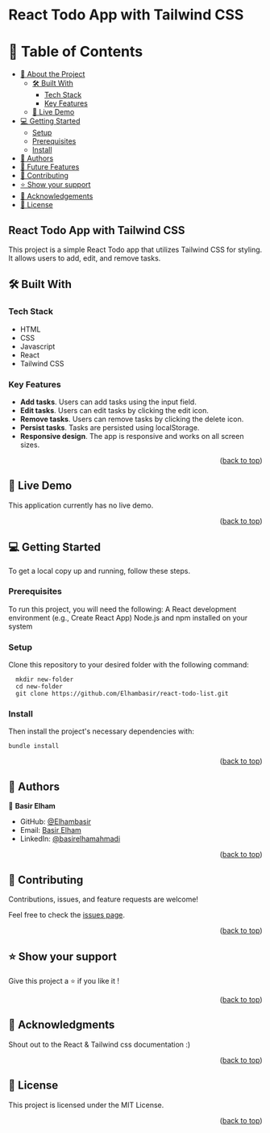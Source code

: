 
# React Todo App with Tailwind CSS

<a name="readme-top"></a>

# 📗 Table of Contents

- [📖 About the Project](#about-project)
  - [🛠 Built With](#built-with)
    - [Tech Stack](#tech-stack)
    - [Key Features](#key-features)
  - [🚀 Live Demo](#live-demo)
- [💻 Getting Started](#getting-started)
  - [Setup](#setup)
  - [Prerequisites](#prerequisites)
  - [Install](#install)
- [👥 Authors](#authors)
- [🔭 Future Features](#future-features)
- [🤝 Contributing](#contributing)
- [⭐️ Show your support](#support)
- [🙏 Acknowledgements](#acknowledgements)
- [📝 License](#license)

<!-- PROJECT DESCRIPTION -->

## React Todo App with Tailwind CSS <a name="about-project"></a>

This project is a simple React Todo app that utilizes Tailwind CSS for styling. It allows users to add, edit, and remove tasks.


## 🛠 Built With <a name="built-with"></a>

### Tech Stack <a name="tech-stack"></a>

- HTML
- CSS
- Javascript
- React
- Tailwind CSS

<!-- Features -->

### Key Features <a name="key-features"></a>

- **Add tasks**. Users can add tasks using the input field.
- **Edit tasks**. Users can edit tasks by clicking the edit icon.
- **Remove tasks**. Users can remove tasks by clicking the delete icon.
- **Persist tasks**. Tasks are persisted using localStorage.
- **Responsive design**. The app is responsive and works on all screen sizes.

<p align="right">(<a href="#readme-top">back to top</a>)</p>

<!-- LIVE DEMO -->

## 🚀 Live Demo <a name="live-demo"></a>

This application currently has no live demo.

<p align="right">(<a href="#readme-top">back to top</a>)</p>

<!-- GETTING STARTED -->

## 💻 Getting Started <a name="getting-started"></a>

To get a local copy up and running, follow these steps.

### Prerequisites

To run this project, you will need the following:
A React development environment (e.g., Create React App)
Node.js and npm installed on your system

### Setup

Clone this repository to your desired folder with the following command: 

```ssh
  mkdir new-folder
  cd new-folder
  git clone https://github.com/Elhambasir/react-todo-list.git
```

### Install

Then install the project's necessary dependencies with: 

`bundle install`


<p align="right">(<a href="#readme-top">back to top</a>)</p>

<!-- AUTHORS -->

## 👥 Authors <a name="authors"></a>

👤 **‌‌‌Basir Elham**

- GitHub: [@Elhambasir](https://github.com/Elhambasir)
- Email: [Basir Elham](elham1378basir@gmail.com)
- LinkedIn: [@basirelhamahmadi](linkedin.com/in/basirelhamahmadi)

<p align="right">(<a href="#readme-top">back to top</a>)</p>

<!-- CONTRIBUTING -->

## 🤝 Contributing <a name="contributing"></a>

Contributions, issues, and feature requests are welcome!

Feel free to check the [issues page](https://github.com/Elhambasir/react-todo-list/issues).

<p align="right">(<a href="#readme-top">back to top</a>)</p>

<!-- SUPPORT -->

## ⭐️ Show your support <a name="support"></a>

Give this project a ⭐️ if you like it !

<p align="right">(<a href="#readme-top">back to top</a>)</p>

<!-- ACKNOWLEDGEMENTS -->

## 🙏 Acknowledgments <a name="acknowledgements"></a>

Shout out to the React & Tailwind css documentation :)


<p align="right">(<a href="#readme-top">back to top</a>)</p>


<!-- LICENSE -->

## 📝 License <a name="license"></a>

This project is licensed under the MIT License.

<p align="right">(<a href="#readme-top">back to top</a>)</p>
